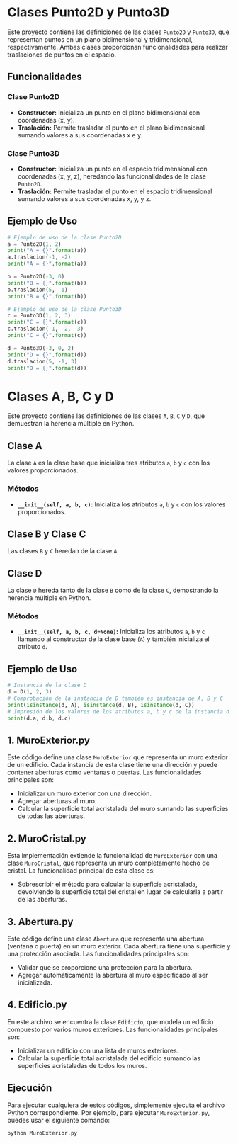 # Clases Punto2D y Punto3D

Este proyecto contiene las definiciones de las clases `Punto2D` y `Punto3D`, que representan puntos en un plano bidimensional y tridimensional, respectivamente. Ambas clases proporcionan funcionalidades para realizar traslaciones de puntos en el espacio.

## Funcionalidades

### Clase Punto2D
- **Constructor:** Inicializa un punto en el plano bidimensional con coordenadas (x, y).
- **Traslación:** Permite trasladar el punto en el plano bidimensional sumando valores a sus coordenadas x e y.

### Clase Punto3D
- **Constructor:** Inicializa un punto en el espacio tridimensional con coordenadas (x, y, z), heredando las funcionalidades de la clase `Punto2D`.
- **Traslación:** Permite trasladar el punto en el espacio tridimensional sumando valores a sus coordenadas x, y, y z.

## Ejemplo de Uso

```python
# Ejemplo de uso de la clase Punto2D
a = Punto2D(1, 2)  
print("A = {}".format(a))  
a.traslacion(-1, -2)  
print("A = {}".format(a))  

b = Punto2D(-3, 0)  
print("B = {}".format(b))  
b.traslacion(5, -1)  
print("B = {}".format(b))  

# Ejemplo de uso de la clase Punto3D
c = Punto3D(1, 2, 3)  
print("C = {}".format(c))  
c.traslacion(-1, -2, -3)  
print("C = {}".format(c))  

d = Punto3D(-3, 0, 2)  
print("D = {}".format(d))  
d.traslacion(5, -1, 3)  
print("D = {}".format(d))  

```

# Clases A, B, C y D

Este proyecto contiene las definiciones de las clases `A`, `B`, `C` y `D`, que demuestran la herencia múltiple en Python.

## Clase A

La clase `A` es la clase base que inicializa tres atributos `a`, `b` y `c` con los valores proporcionados.

### Métodos

- **`__init__(self, a, b, c)`:** Inicializa los atributos `a`, `b` y `c` con los valores proporcionados.

## Clase B y Clase C

Las clases `B` y `C` heredan de la clase `A`.

## Clase D

La clase `D` hereda tanto de la clase `B` como de la clase `C`, demostrando la herencia múltiple en Python.

### Métodos

- **`__init__(self, a, b, c, d=None)`:** Inicializa los atributos `a`, `b` y `c` llamando al constructor de la clase base (`A`) y también inicializa el atributo `d`.

## Ejemplo de Uso

```python
# Instancia de la clase D
d = D(1, 2, 3)
# Comprobación de la instancia de D también es instancia de A, B y C
print(isinstance(d, A), isinstance(d, B), isinstance(d, C))  
# Impresión de los valores de los atributos a, b y c de la instancia d
print(d.a, d.b, d.c)
```

## 1. MuroExterior.py

Este código define una clase `MuroExterior` que representa un muro exterior de un edificio. Cada instancia de esta clase tiene una dirección y puede contener aberturas como ventanas o puertas. Las funcionalidades principales son:

- Inicializar un muro exterior con una dirección.
- Agregar aberturas al muro.
- Calcular la superficie total acristalada del muro sumando las superficies de todas las aberturas.

##  2. MuroCristal.py

Esta implementación extiende la funcionalidad de `MuroExterior` con una clase `MuroCristal`, que representa un muro completamente hecho de cristal. La funcionalidad principal de esta clase es:

- Sobrescribir el método para calcular la superficie acristalada, devolviendo la superficie total del cristal en lugar de calcularla a partir de las aberturas.

##  3. Abertura.py

Este código define una clase `Abertura` que representa una abertura (ventana o puerta) en un muro exterior. Cada abertura tiene una superficie y una protección asociada. Las funcionalidades principales son:

- Validar que se proporcione una protección para la abertura.
- Agregar automáticamente la abertura al muro especificado al ser inicializada.

##  4. Edificio.py

En este archivo se encuentra la clase `Edificio`, que modela un edificio compuesto por varios muros exteriores. Las funcionalidades principales son:

- Inicializar un edificio con una lista de muros exteriores.
- Calcular la superficie total acristalada del edificio sumando las superficies acristaladas de todos los muros.

##  Ejecución

Para ejecutar cualquiera de estos códigos, simplemente ejecuta el archivo Python correspondiente. Por ejemplo, para ejecutar `MuroExterior.py`, puedes usar el siguiente comando:

```bash
python MuroExterior.py
